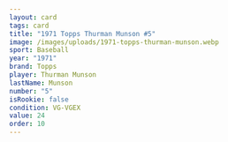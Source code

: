 ```yaml
---
layout: card
tags: card
title: "1971 Topps Thurman Munson #5"
image: /images/uploads/1971-topps-thurman-munson.webp
sport: Baseball
year: "1971"
brand: Topps
player: Thurman Munson
lastName: Munson
number: "5"
isRookie: false
condition: VG-VGEX
value: 24
order: 10
---
```

